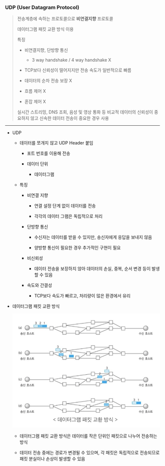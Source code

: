 ### UDP (User Datagram Protocol)

> 전송계층에 속하는 프로토콜으로 **비연결지향** 프로토콜
> 
> 데이터그램 패킷 교환 방식 이용
> 
> 특징
> 
> - 비연결지향, 단방향 통신
>   
>   - 3 way handshake / 4 way handshake X
> 
> - TCP보다 신뢰성이 떨어지지만 전송 속도가 일반적으로 빠름
> 
> - 데이터의 순차 전송 보장 X
> 
> - 흐름 제어 X
> 
> - 혼잡 제어 X
> 
> 실시간 스트리밍, DNS 조회, 음성 및 영상 통화 등 비교적 데이터의 신뢰성이 중요하지 않고 신속한 데이터 전송이 중요한 경우 사용

---

- UDP
  
  - 데이터를 쪼개지 않고 UDP Header 붙임
    
    - 포트 번호를 이용해 전송
    
    - 데이터 단위
      
      - 데이터그램
  
  - 특징
    
    - 비연결 지향
      
      - 연결 설정 단계 없이 데이터를 전송
      
      - 각각의 데이터 그램은 독립적으로 처리
    
    - 단방향 통신
      
      - 수신자는 데이터를 받을 수 있지만, 송신자에게 응답을 보내지 않음
      
      - 양방향 통신이 필요한 경우 추가적인 구현이 필요
    
    - 비신뢰성
      
      - 데이터 전송을 보장하지 않아 데이터의 손실, 중복, 순서 변경 등이 발생할 수 있음
    
    - 속도와 간결성
      
      - TCP보다 속도가 빠르고, 처리량이 많은 환경에서 유리

- 데이터그램 패킷 교환 방식
  
  ![Untitled](./image/%EB%8D%B0%EC%9D%B4%ED%84%B0%EA%B7%B8%EB%9E%A8%ED%8C%A8%ED%82%B7%EA%B5%90%ED%99%98%EB%B0%A9%EC%8B%9D.png)
  
  - 데이터그램 패킷 교환 방식은 데이터를 작은 단위인 패킷으로 나누어 전송하는 방식
  
  - 데이터 전송 중에는 경로가 변경될 수 있으며, 각 패킷은 독립적으로 전송되므로 패킷 분실이나 손상이 발생할 수 있음
